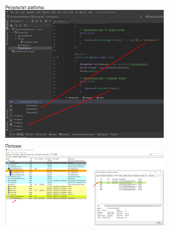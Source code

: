 ﻿Результат работы:
![Результат](img/Результат%20работы.png)

Потоки:
![Пример потоков](img/Screenshot_1.png)